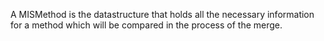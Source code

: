 A MISMethod is the datastructure that holds all the necessary information for a method which will be compared in the process of the merge.